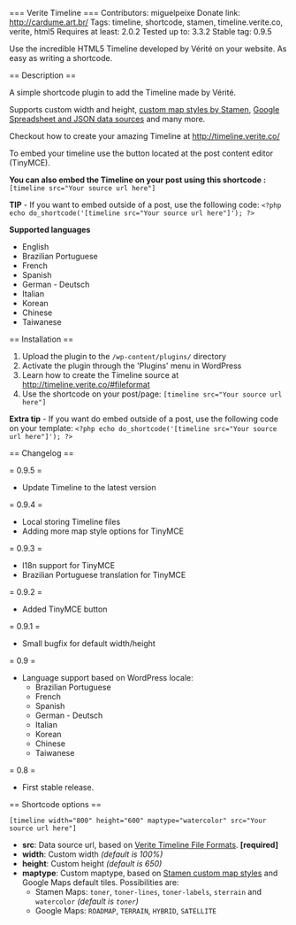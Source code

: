 === Verite Timeline ===
Contributors: miguelpeixe
Donate link: http://cardume.art.br/
Tags: timeline, shortcode, stamen, timeline.verite.co, verite, html5
Requires at least: 2.0.2
Tested up to: 3.3.2
Stable tag: 0.9.5

Use the incredible HTML5 Timeline developed by Vérité on your website. As easy as writing a shortcode.

== Description ==

A simple shortcode plugin to add the Timeline made by Vérité.

Supports custom width and height, [custom map styles by Stamen](http://maps.stamen.com/#content "Check the website for all the possible styles"), [Google Spreadsheet and JSON data sources](http://timeline.verite.co/#fileformat "Learn how to create your data source") and many more.

Checkout how to create your amazing Timeline at http://timeline.verite.co/

To embed your timeline use the button located at the post content editor (TinyMCE).

**You can also embed the Timeline on your post using this shortcode :**
`[timeline src="Your source url here"]`

**TIP** - If you want to embed outside of a post, use the following code:
`<?php echo do_shortcode('[timeline src="Your source url here"]'); ?>`

**Supported languages**

*	English
*	Brazilian Portuguese
*	French
*	Spanish
*	German - Deutsch
*	Italian
*	Korean
*	Chinese
*	Taiwanese

== Installation ==

1. Upload the plugin to the `/wp-content/plugins/` directory
1. Activate the plugin through the 'Plugins' menu in WordPress
1. Learn how to create the Timeline source at http://timeline.verite.co/#fileformat
1. Use the shortcode on your post/page: `[timeline src="Your source url here"]`

**Extra tip** - If you want do embed outside of a post, use the following code on your template:
`<?php echo do_shortcode('[timeline src="Your source url here"]'); ?>`


== Changelog ==

= 0.9.5 =
* Update Timeline to the latest version

= 0.9.4 =
* Local storing Timeline files
* Adding more map style options for TinyMCE

= 0.9.3 =
* l18n support for TinyMCE
* Brazilian Portuguese translation for TinyMCE

= 0.9.2 =
* Added TinyMCE button

= 0.9.1 =
* Small bugfix for default width/height

= 0.9 =
* Language support based on WordPress locale:
  * Brazilian Portuguese
  * French
  * Spanish
  * German - Deutsch
  * Italian
  * Korean
  * Chinese
  * Taiwanese

= 0.8 =
* First stable release.

== Shortcode options ==

`[timeline width="800" height="600" maptype="watercolor" src="Your source url here"]`

*	**src**: Data source url, based on [Verite Timeline File Formats](http://timeline.verite.co/#fileformat "Learn how to create your data source"). **[required]**
*	**width**: Custom width *(default is 100%)*
*	**height**: Custom height *(default is 650)*
*	**maptype**: Custom maptype, based on [Stamen custom map styles](http://maps.stamen.com/#content "Check his website for all the styles") and Google Maps default tiles. Possibilities are:
	* Stamen Maps: `toner`, `toner-lines`, `toner-labels`, `sterrain` and `watercolor` *(default is `toner`)*
	* Google Maps: `ROADMAP`, `TERRAIN`, `HYBRID`, `SATELLITE`
